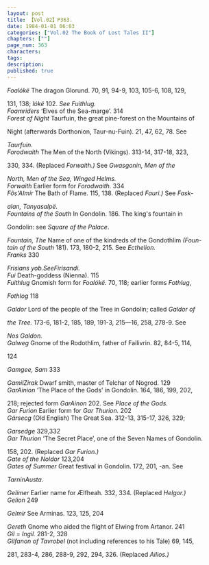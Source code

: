 ```yaml
---
layout: post
title: 【Vol.02】P363.
date: 1984-01-01 06:03
categories: ["Vol.02 The Book of Lost Tales II"]
chapters: [""]
page_num: 363
characters: 
tags: 
description: 
published: true
---
```


<p style="text-indent: 0;">
<I>Foalókë</I>   The dragon Glorund. 70, 91<I>,</I> 94-9, 103, 105-6, 108, 129,
</p>

131, 138; <I>lókë</I> 102. <I>See Fuithlug.<BR>Foamriders</I>   ‘Elves of the Sea-marge’. 314<BR><I>Forest of Night</I>    Taurfuin, the great pine-forest on the Mountains of

Night (afterwards Dorthonion, Taur-nu-Fuin). 21, 47, 62, 78. See

<I>Taurfuin.<BR>Forodwaith</I>     The Men of the North (Vikings). 313-14, 317-18, 323,

330,  334. (Replaced  <I>Forwaith.)</I>   See  <I>Gwasgonin,   Men   of the</I>

<I>North, Men of the Sea, Winged Helms.<BR>Forwaith</I>     Earlier form for <I>Forodwaith.</I> 334<BR><I>Fôs'Almir</I>   The Bath of Flame. 115, 138. (Replaced <I>Fauri.)</I> See <I>Fask-</I>

<I>alan, Tanyasalpë.<BR>Fountains of the South</I>     In Gondolin. 186. The king's fountain in

Gondolin: see <I>Square of the Palace</I>.

<I>Fountain, The</I>     Name of one of the kindreds of the Gondothlim <I>(Foun- <BR>tain of the South</I> 181). 173, 180-2, 215. See <I>Ecthelion.<BR>Franks</I>     330

<I>Frisians    yob.SeeFirisandi.<BR>Fui</I>    Death-goddess (Nienna). 115<BR><I>Fuithlug</I>    Gnomish form for <I>Foalókë.</I> 70, 118; earlier forms <I>Fothlug</I>,

<I>Fothlog</I> 118

<I>Galdor</I>    Lord of the people of the Tree in Gondolin; called <I>Galdor of</I>

<I>the Tree.</I> 173-6, 181-2, 185, 189, 191-3, 215—16, 258, 278-9. See

<I>Nos Galdon.<BR>Galweg</I>    Gnome of the Rodothlim, father of Failivrin. 82, 84-5, 114,

124

<I>Gamgee, Sam</I>    333

<I>GamilZirak</I>    Dwarf smith, master of Telchar of Nogrod. 129<BR><I>GarAinion</I>    ‘The Place of the Gods' in Gondolin. 164, 186, 199, 202,

218; rejected form <I>GarAinon</I> 202. See <I>Place of the Gods.<BR>Gar Furion</I>    Earlier form for <I>Gar Thurion.</I> 202<BR><I>Gársecg</I>   (Old English) The Great Sea. 312-13, 315-17, 326, 329;

<I>Garsedge</I>    329,332<BR><I>Gar Thurion</I>    ‘The Secret Place’, one of the Seven Names of Gondolin.

158, 202. (Replaced <I>Gar Furion.)<BR>Gate of the Noldor</I>   123,204<BR><I>Gates of Summer</I>    Great festival in Gondolin. 172, 201, -an.  See

<I>TarninAusta</I>.

<I>Gelimer</I>    Earlier name for Ælfheah. 332, 334. (Replaced <I>Helgor.)<BR>Gelion</I>    249

<I>Gelmir</I>    See Arminas. 123, 125, 204

<I>Gereth</I>    Gnome who aided the flight of Elwing from Artanor. 241<BR><I>Gil</I>    = <I>Ingil.</I> 281-2, 328<BR><I>Gilfanon of Tavrobel</I>    (not including references to his Tale) 69, 145,

281, 283-4, 286, 288-9, 292,  294, 326. (Replaced <I>Ailios.)</I>

